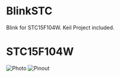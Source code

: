 # BlinkSTC
Blink for STC15F104W. 
Keil Project included.

# STC15F104W
![Photo](https://user-images.githubusercontent.com/48630651/147775479-fcfae611-7348-43dc-b161-9f25a1681b0a.png)
![Pinout](https://user-images.githubusercontent.com/48630651/147775501-7032bce1-35bd-431f-834f-40cb0e82e7dc.png)
